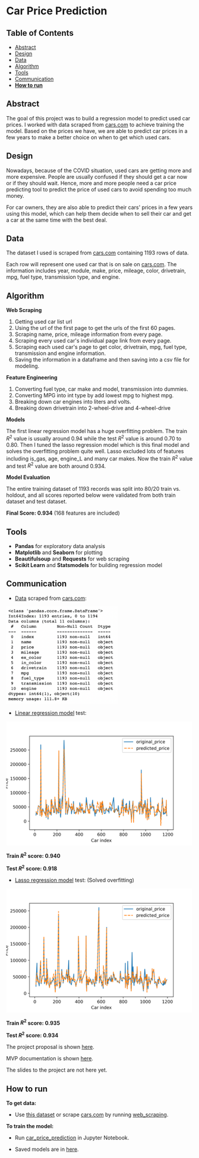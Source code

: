 # Car Price Prediction
## Table of Contents
- [Abstract](#link-part-1)
- [Design](#link-part-2)
- [Data](#link-part-3)
- [Algorithm](#link-part-4)
- [Tools](#link-part-5)
- [Communication](#link-part-6)
- [**How to run**](#link-part-7)

## <a name="link-part-1">Abstract</a>

The goal of this project was to build a regression model to predict used
car prices. I worked with data scraped from [cars.com](https://www.cars.com)
to achieve training the model. Based on the prices we have, we are able to
predict car prices in a few years to make a better choice on when to get which
used cars.

## <a name="link-part-2">Design</a>

Nowadays, because of the COVID situation, used cars are getting more and more expensive.
People are usually confused if they should get a car now or if they should wait. Hence,
more and more people need a car price predicting tool to predict the price of used cars
to avoid spending too much money.

For car owners, they are also able to predict their cars' prices in a few years using
this model, which can help them decide when to sell their car and get a car at the same
time with the best deal.

## <a name="link-part-3">Data</a>

The dataset I used is scraped from [cars.com](https://www.cars.com)
containing 1193 rows of data.

Each row will represent one used car that is on sale on [cars.com](https://www.cars.com).
The information includes year, module, make, price, mileage, color,
drivetrain, mpg, fuel type, transmission type, and engine. 

## <a name="link-part-4">Algorithm</a>

**Web Scraping**

1. Getting used car list url
2. Using the url of the first page to get the urls of the first 60 pages.
3. Scraping name, price, mileage information from every page.
4. Scraping every used car's individual page link from every page.
5. Scraping each used car's page to get color, drivetrain, mpg, fuel type, transmission and engine information.
6. Saving the information in a dataframe and then saving into a csv file for modeling.

**Feature Engineering**

1. Converting fuel type, car make and model, transmission into dummies.
2. Converting MPG into int type by add lowest mpg to highest mpg.
3. Breaking down car engines into liters and volts.
4. Breaking down drivetrain into 2-wheel-drive and 4-wheel-drive

**Models**

The first linear regression model has a huge overfitting problem. The train $R^2$ value
is usually around 0.94 while the test $R^2$ value is around 0.70 to 0.80. Then I tuned
the lasso regression model which is this final model and solves the overfitting problem
quite well. Lasso excluded lots of features including is_gas, age, engine_L and many car
makes. Now the train $R^2$ value and test $R^2$ value are both around 0.934.

**Model Evaluation**

The entire training dataset of 1193 records was split into 80/20 train vs. holdout, and all
scores reported below were validated from both train dataset and test dataset.

**Final Score: 0.934** (168 features are included)

## <a name="link-part-5">Tools</a>

* **Pandas** for exploratory data analysis
* **Matplotlib** and **Seaborn** for plotting
* **Beautifulsoup** and **Requests** for web scraping
* **Scikit Learn** and **Statsmodels** for building regression model

## <a name="link-part-6">Communication</a>

* [Data](/data/car_info.csv) scraped from [cars.com](https://www.cars.com):

<img src="images/scraped_data.png" alt="drawing" width="300"/>

* [Linear regression model](/models/linear_model_pkl) test:

<img src="images/linear_regression_test.png" alt="drawing" width="500"/>

**Train $R^2$ score: 0.940**

**Test $R^2$ score: 0.918**

* [Lasso regression model](/models/lasso_model_pkl) test: (Solved overfitting)

<img src="images/lasso_regression_test.png" alt="drawing" width="500"/>

**Train $R^2$ score: 0.935**

**Test $R^2$ score: 0.934**

The project proposal is shown [here](/documents/proposal.md).

MVP documentation is shown [here](/documents/MVP.md).

The slides to the project are not here yet.

## <a name="link-part-7">How to run</a>

**To get data:**

* Use [this dataset](/data/car_info.csv) or scrape [cars.com](https://www.cars.com)
by running [web_scraping](/web_scraping.ipynb).

**To train the model:**

* Run [car_price_prediction](/car_price_prediction.ipynb) in Jupyter Notebook.

* Saved models are in [here](/models).
